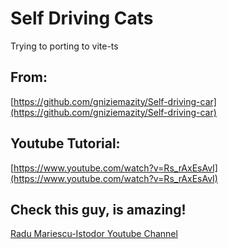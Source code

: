 # Self Driving Cats

Trying to porting to vite-ts

## From:

[https://github.com/gniziemazity/Self-driving-car](https://github.com/gniziemazity/Self-driving-car)

## Youtube Tutorial:

[https://www.youtube.com/watch?v=Rs_rAxEsAvI](https://www.youtube.com/watch?v=Rs_rAxEsAvI)

## Check this guy, is amazing!

[Radu Mariescu-Istodor Youtube Channel](https://www.youtube.com/channel/UC3XGlNq8O5hZlZBJlSFB4jg)